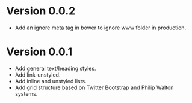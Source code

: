 # Version 0.0.2
* Add an ignore meta tag in bower to ignore www folder in production.

# Version 0.0.1
* Add general text/heading styles.
* Add link-unstyled.
* Add inline and unstyled lists.
* Add grid structure based on Twitter Bootstrap and Philip Walton systems.